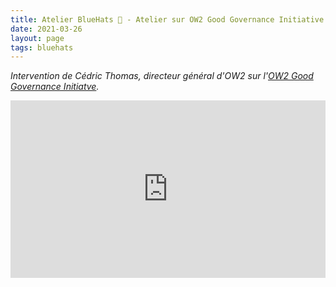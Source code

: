 ```yaml
---
title: Atelier BlueHats 🧢 - Atelier sur OW2 Good Governance Initiative
date: 2021-03-26
layout: page
tags: bluehats
---
```


*Intervention de Cédric Thomas, directeur général d'OW2 sur l'[OW2 Good Governance Initiatve](https://www.ow2.org/view/OSS_Governance/).*

<div style="position:relative;padding-bottom:56.25%;height:0;overflow:hidden;"> <iframe style="width:100%;height:100%;position:absolute;left:0px;top:0px;overflow:hidden" frameborder="0" type="text/html" src="https://www.dailymotion.com/embed/video/x82vcud" width="100%" height="100%" allowfullscreen > </iframe> </div>
